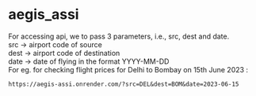 # aegis_assi
For accessing api, we to pass 3 parameters, i.e., src, dest and date. <br>
src -> airport code of source <br>
dest -> airport code of destination <br>
date -> date of flying in the format YYYY-MM-DD <br>
For eg. for checking flight prices for Delhi to Bombay on 15th June 2023 : <br>
```
https://aegis-assi.onrender.com/?src=DEL&dest=BOM&date=2023-06-15
```
